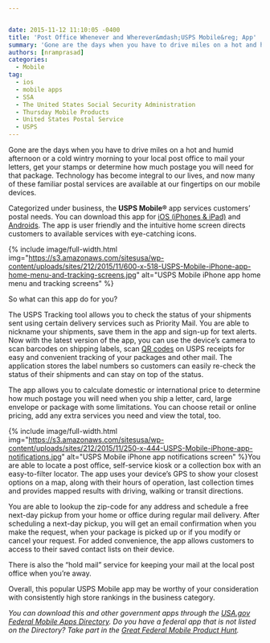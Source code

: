 ```yaml
---


date: 2015-11-12 11:10:05 -0400
title: 'Post Office Whenever and Wherever&mdash;USPS Mobile&reg; App'
summary: 'Gone are the days when you have to drive miles on a hot and humid afternoon or a cold wintry morning to your local post office to mail your letters, get your stamps or determine how much postage you will need for that package. Technology has become integral to our lives, and now many of'
authors: [nramprasad]
categories:
  - Mobile
tag:
  - ios
  - mobile apps
  - SSA
  - The United States Social Security Administration
  - Thursday Mobile Products
  - United States Postal Service
  - USPS
---
```


Gone are the days when you have to drive miles on a hot and humid afternoon or a cold wintry morning to your local post office to mail your letters, get your stamps or determine how much postage you will need for that package. Technology has become integral to our lives, and now many of these familiar postal services are available at our fingertips on our mobile devices.

Categorized under business, the **USPS Mobile®** app services customers’ postal needs. You can download this app for [iOS (iPhones & iPad)](https://itunes.apple.com/us/app/usps-mobile/id339597578?mt=8) and [Androids](https://play.google.com/store/apps/details?id=com.usps&hl=en). The app is user friendly and the intuitive home screen directs customers to available services with eye-catching icons.


{% include image/full-width.html img="https://s3.amazonaws.com/sitesusa/wp-content/uploads/sites/212/2015/11/600-x-518-USPS-Mobile-iPhone-app-home-menu-and-tracking-screens.jpg" alt="USPS Mobile iPhone app home menu and tracking screens" %}

So what can this app do for you?

The USPS Tracking tool allows you to check the status of your shipments sent using certain delivery services such as Priority Mail. You are able to nickname your shipments, save them in the app and sign-up for text alerts. Now with the latest version of the app, you can use the device’s camera to scan barcodes on shipping labels, scan [QR codes](https://www.WHATEVER/2014/10/06/trends-on-tuesday-are-qr-codes-still-relevant/) on USPS receipts for easy and convenient tracking of your packages and other mail. The application stores the label numbers so customers can easily re-check the status of their shipments and can stay on top of the status.

The app allows you to calculate domestic or international price to determine how much postage you will need when you ship a letter, card, large envelope or package with some limitations. You can choose retail or online pricing, add any extra services you need and view the total, too.


{% include image/full-width.html img="https://s3.amazonaws.com/sitesusa/wp-content/uploads/sites/212/2015/11/250-x-444-USPS-Mobile-iPhone-app-notifications.jpg" alt="USPS Mobile iPhone app notifications screen" %}You are able to locate a post office, self-service kiosk or a collection box with an easy-to-filter locator. The app uses your device’s GPS to show your closest options on a map, along with their hours of operation, last collection times and provides mapped results with driving, walking or transit directions.

You are able to lookup the zip-code for any address and schedule a free next-day pickup from your home or office during regular mail delivery. After scheduling a next-day pickup, you will get an email confirmation when you make the request, when your package is picked up or if you modify or cancel your request. For added convenience, the app allows customers to access to their saved contact lists on their device.

There is also the “hold mail” service for keeping your mail at the local post office when you’re away.

Overall, this popular USPS Mobile app may be worthy of your consideration with consistently high store rankings in the business category.

_You can download this and other government apps through the [USA.gov Federal Mobile Apps Directory](https://www.usa.gov/mobile-apps). Do you have a federal app that is not listed on the Directory? Take part in the [Great Federal Mobile Product Hunt](https://www.WHATEVER/2015/05/21/start-sleuthing-with-the-great-federal-mobile-product-hunt/)._